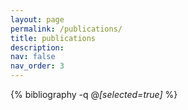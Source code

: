 ```yaml
---
layout: page
permalink: /publications/
title: publications
description: 
nav: false
nav_order: 3
---
```


<!-- _pages/publications.md -->
<div class="publications">

{% bibliography -q @*[selected=true]* %}

</div>
